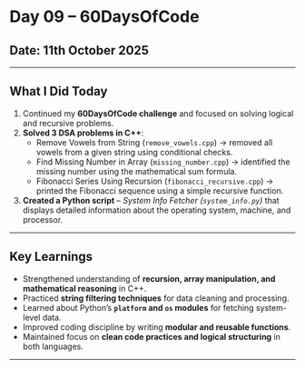 # Day 09 – 60DaysOfCode

## Date: 11th October 2025

---

## What I Did Today 

1. Continued my **60DaysOfCode challenge** and focused on solving logical and recursive problems.  
2. **Solved 3 DSA problems in C++**:
   - Remove Vowels from String (`remove_vowels.cpp`) → removed all vowels from a given string using conditional checks.  
   - Find Missing Number in Array (`missing_number.cpp`) → identified the missing number using the mathematical sum formula.  
   - Fibonacci Series Using Recursion (`fibonacci_recursive.cpp`) → printed the Fibonacci sequence using a simple recursive function.  
3. **Created a Python script** – *System Info Fetcher (`system_info.py`)* that displays detailed information about the operating system, machine, and processor.

---

## Key Learnings

- Strengthened understanding of **recursion, array manipulation, and mathematical reasoning** in C++.  
- Practiced **string filtering techniques** for data cleaning and processing.  
- Learned about Python’s **`platform` and `os` modules** for fetching system-level data.  
- Improved coding discipline by writing **modular and reusable functions**.  
- Maintained focus on **clean code practices and logical structuring** in both languages.

---
